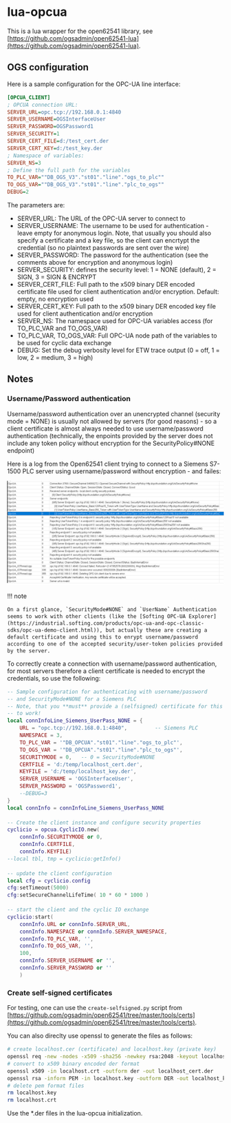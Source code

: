 # lua-opcua

This is a lua wrapper for the open62541 library, see [https://github.com/ogsadmin/open62541-lua](https://github.com/ogsadmin/open62541-lua).

## OGS configuration

Here is a sample configuration for the OPC-UA line interface:

``` ini
[OPCUA_CLIENT]
; OPCUA connection URL:
SERVER_URL=opc.tcp://192.168.0.1:4840
SERVER_USERNAME=OGSInterfaceUser
SERVER_PASSWORD=OGSPassword1
SERVER_SECURITY=1
SERVER_CERT_FILE=d:/test_cert.der
SERVER_CERT_KEY=d:/test_key.der
; Namespace of variables:
SERVER_NS=3
; Define the full path for the variables														 
TO_PLC_VAR=""DB_OGS_V3"."st01"."line"."ogs_to_plc""
TO_OGS_VAR=""DB_OGS_V3"."st01"."line"."plc_to_ogs""
DEBUG=2
```

The parameters are:
- SERVER_URL: The URL of the OPC-UA server to connect to
- SERVER_USERNAME: The username to be used for authentication - leave empty for anonymous login. Note, that usually you should also specify a certificate and a key file, so the client can encrtypt the credential (so no plaintext passwords are sent over the wire)
- SERVER_PASSWORD: The password for the authentication (see the comments above for encryption and anonymous login)
- SERVER_SECURITY: defines the security level: 1 = NONE (default), 2 = SIGN, 3 = SIGN & ENCRYPT
- SERVER_CERT_FILE: Full path to the x509 binary DER encoded certificate file used for client authentication and/or encryption. Default: empty, no encryption used
- SERVER_CERT_KEY: Full path to the x509 binary DER encoded key file used for client authentication and/or encryption
- SERVER_NS: The namespace used for OPC-UA variables access (for TO_PLC_VAR and TO_OGS_VAR)
- TO_PLC_VAR, TO_OGS_VAR: Full OPC-UA node path of the variables to be used for cyclic data exchange
- DEBUG: Set the debug verbosity level for ETW trace output (0 = off, 1 = low, 2 = medium, 3 = high)

## Notes

### Username/Password authentication

Username/password authentication over an unencrypted channel (security mode = NONE) is usually not allowed by servers (for good reasons) - so a client certificate is almost always needed to use username/password authentication (technically, the enpoints provided by the server does not include any token policy without encryption for the SecurityPolicy#NONE endpoint) 

Here is a log from the Open62541 client trying to connect to a Siemens S7-1500 PLC server using username/password without encryption - and failes:

![alt text](image.png)

!!! note

    On a first glance, `SecurityMode#NONE` and `UserName` Authentication seems to work with other clients (like the [Softing OPC-UA Explorer](https://industrial.softing.com/products/opc-ua-and-opc-classic-sdks/opc-ua-demo-client.html)), but actually these are creating a default certificate and using this to enrypt username/password according to one of the accepted security/user-token policies provided by the server.

To correctly create a connection with username/password authentication, for most servers therefore a client certificate is needed to encrypt the credentials, so use the following:

``` lua
-- Sample configuration for authenticating with username/password
-- and SecurityMode#NONE for a Siemens PLC 
-- Note, that you **must** provide a (selfsigned) certificate for this
-- to work!
local connInfoLine_Siemens_UserPass_NONE = {
    URL = "opc.tcp://192.168.0.1:4840",         -- Siemens PLC
    NAMESPACE = 3,
    TO_PLC_VAR = '"DB_OPCUA"."st01"."line"."ogs_to_plc"',
    TO_OGS_VAR = '"DB_OPCUA"."st01"."line"."plc_to_ogs"',
	SECURITYMODE = 0,	-- 0 = SecurityMode#NONE
	CERTFILE = 'd:/temp/localhost_cert.der',
	KEYFILE = 'd:/temp/localhost_key.der',
    SERVER_USERNAME = 'OGSInterfaceUser',
    SERVER_PASSWORD = 'OGSPassword1',
    --DEBUG=3
}
local connInfo = connInfoLine_Siemens_UserPass_NONE

-- Create the client instance and configure security properties
cyclicio = opcua.CyclicIO.new(
    connInfo.SECURITYMODE or 0, 
    connInfo.CERTFILE, 
    connInfo.KEYFILE)
--local tbl, tmp = cyclicio:getInfo()

-- update the client configuration
local cfg = cyclicio.config
cfg:setTimeout(5000)
cfg:setSecureChannelLifeTime( 10 * 60 * 1000 )

-- start the client and the cyclic IO exchange
cyclicio:start(
    connInfo.URL or connInfo.SERVER_URL, 
    connInfo.NAMESPACE or connInfo.SERVER_NAMESPACE,
    connInfo.TO_PLC_VAR, '',
    connInfo.TO_OGS_VAR, '',
    100, 
    connInfo.SERVER_USERNAME or '', 
    connInfo.SERVER_PASSWORD or ''
    )

```

### Create self-signed certificates

For testing, one can use the `create-selfsigned.py` script from [https://github.com/ogsadmin/open62541/tree/master/tools/certs](https://github.com/ogsadmin/open62541/tree/master/tools/certs).

You can also direclty use openssl to generate the files as follows:

``` bash
# create localhost.cer (certificate) and localhost.key (private key)
openssl req -new -nodes -x509 -sha256 -newkey rsa:2048 -keyout localhost.key -days 365 -subj "/C=DE/O=open62541/CN=open62541Server@localhost" -out localhost.crt
# convert to x509 binary encoded der format
openssl x509 -in localhost.crt -outform der -out localhost_cert.der
openssl rsa -inform PEM -in localhost.key -outform DER -out localhost_key.der
# delete pem format files
rm localhost.key
rm localhost.crt
```

Use the *.der files in the lua-opcua initialization.